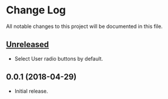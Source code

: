 # Change Log
All notable changes to this project will be documented in this file.

## [Unreleased]
- Select User radio buttons by default.

## 0.0.1 (2018-04-29)
- Initial release.

[Unreleased]: https://github.com/Crayon2000/GitConduit/compare/v0.0.1...HEAD

